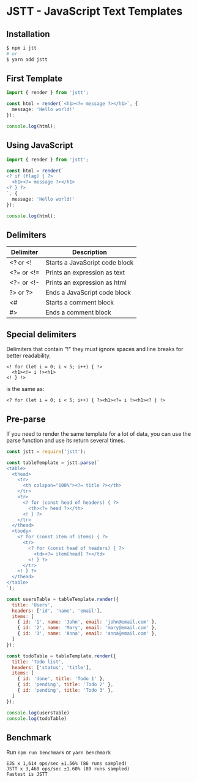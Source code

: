# JSTT - JavaScript Text Templates

## Installation

```bash
$ npm i jtt
# or
$ yarn add jstt
```

## First Template

```typescript
import { render } from 'jstt';

const html = render(`<h1><?= message ?></h1>`, {
  message: 'Hello world!'
});

console.log(html);
```

## Using JavaScript
```typescript
import { render } from 'jstt';

const html = render(`
<? if (flag) { ?>
  <h1><?= message ?></h1>
<? } ?>
`, {
  message: 'Hello world!'
});

console.log(html);
```

## Delimiters

| Delimiter  | Description                       |
|------------|-----------------------------------|
| <?  or <!  | Starts a JavaScript code block    |
| <?= or <!= | Prints an expression as text      |
| <?- or <!- | Prints an expression as html      |
| ?>  or ?>  | Ends a JavaScript code block      |
| <#         | Starts a comment block            |
| #>         | Ends a comment block              |

## Special delimiters

Delimiters that contain "!" they must ignore spaces and line breaks for better readability.
```
<! for (let i = 0; i < 5; i++) { !>
  <h1><!= i !><h1>
<! } !>
```
is the same as:
```
<? for (let i = 0; i < 5; i++) { ?><h1><?= i !><h1><? } !>
```

## Pre-parse

If you need to render the same template for a lot of data, you can use the parse function and use its return several times.

```javascript
const jstt = require('jstt');

const tableTemplate = jstt.parse(`
<table>
  <thead>
    <tr>
      <th colspan="100%"><?= title ?></th>
    </tr>
    <tr>
      <? for (const head of headers) { ?>
        <th><?= head ?></th>
      <! } ?>
    </tr>
  </thead>
  <tbody>
    <? for (const item of items) { ?>
      <tr>
        <? for (const head of headers) { ?>
          <td><?= item[head] ?></td>
        <! } ?>
      </tr>
    <! } ?>
  </thead>
</table>
`);

const usersTable = tableTemplate.render({
  title: 'Users',
  headers: ['id', 'name', 'email'],
  items: [
    { id: '1', name: 'John', email: 'john@email.com' },
    { id: '2', name: 'Mary', email: 'mary@email.com' },
    { id: '3', name: 'Anna', email: 'anna@email.com' },
  ]
});

const todoTable = tableTemplate.render({
  title: 'Todo list',
  headers: ['status', 'title'],
  items: [
    { id: 'done', title: 'Todo 1' },
    { id: 'pending', title: 'Todo 2' },
    { id: 'pending', title: 'Todo 3' },
  ]
});

console.log(usersTable)
console.log(todoTable)
```

## Benchmark

Run `npm run benchmark` or `yarn benchmark`

```
EJS x 1,614 ops/sec ±1.56% (86 runs sampled)
JSTT x 3,460 ops/sec ±1.60% (89 runs sampled)
Fastest is JSTT
```